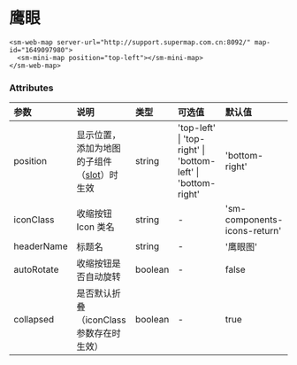 # 鹰眼

<sm-iframe src="http://iclient.supermap.io/examples/mapboxgl/components_minimap_vue.html"></sm-iframe>

```vue
<sm-web-map server-url="http://support.supermap.com.cn:8092/" map-id="1649097980">
  <sm-mini-map position="top-left"></sm-mini-map>
</sm-web-map>
```

### Attributes

| 参数       | 说明                                                                            | 类型    | 可选值                                                       | 默认值                       |
| :--------- | :------------------------------------------------------------------------------ | :------ | :----------------------------------------------------------- | :--------------------------- |
| position   | 显示位置，添加为地图的子组件（[slot](https://cn.vuejs.org/v2/api/#slot)）时生效 | string  | 'top-left' \| 'top-right' \| 'bottom-left' \| 'bottom-right' | 'bottom-right'               |
| iconClass  | 收缩按钮 Icon 类名                                                              | string  | -                                                            | 'sm-components-icons-return' |
| headerName | 标题名                                                                          | string  | -                                                            | '鹰眼图'                     |
| autoRotate | 收缩按钮是否自动旋转                                                            | boolean | -                                                            | false                        |
| collapsed  | 是否默认折叠（iconClass 参数存在时生效）                                        | boolean | -                                                            | true                         |
